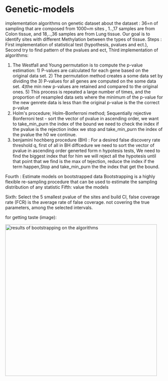 # Genetic-models
implementation algorithms on genetic dataset
about the dataset : 36=n of sampling that are composed from 1000=m sites , 1..,17 samples are from Colon tissue, and 18,..,36 samples are from Lung tissue.
Our goal is to identify sites with different Methylation between the types of tissue.
Steps : First implementation of statistical test (hypothesis, pvalues and ect.), Second try to find pattern of the pvalues and ect, Third implementation of algorithms: 
1) The Westfall and Young permutation is to compute the p-value estimation: 1) P-values are calculated for each gene based on the original data set. 2) The permutation method creates a some data set by dividing the 3) P-values for all genes are computed on the some data set. 4)the min new p-values are retained and compared to the original ones. 5) This process is repeated a large number of times, and the proportion of resampled data sets where the minimum of the p-value for the new genrete data is less than the original p-value is the the correct p-value
2) Holm's procedure; Holm-Bonferroni method; Sequentially rejective Bonferroni test - sort the vector of pvalue in ascending order, we want to take_min_purn the index of the bound we need to check the index if the  pvalue is the rejection index we stop and take_min_purn the index of the pvalue  the h0 we continue.
3) benjamini hochberg procedure (BH) : For a desired false discovery rate threshold q, first of all in BH diffcedure we need to sort the vector of pvalue in ascending order generted form n hypotesis tests, We need to find the biggest index that for him we will reject all the hypotesis until that point that we find is the max of tejection, reduce the index if the term happen,Stop and take_min_purn the the index that get the bound.

Fourth : Estimate models on bootstrapped data
Bootstrapping is a highly flexible re-sampling procedure that can be used to estimate the sampling distribution of any statistic
Fifth: value the models

Sixth: Select the 5 smallest pvalue of the sites and build CI, false coverage rate (FCR) is the average rate of false coverage. not covering the true parameters, among the selected intervals.

for getting taste (image): 

<img width="482" alt="results of bootstrapping on the algorithms" src="https://user-images.githubusercontent.com/57616193/111460368-939c5280-8724-11eb-874b-58daf6db22c7.png">

